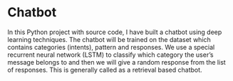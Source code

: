 # Chatbot

In this Python project with source code, I have built a chatbot using deep learning techniques. 
The chatbot will be trained on the dataset which contains categories (intents), pattern and responses. 
We use a special recurrent neural network (LSTM) to classify which category the user’s message belongs to and then we will give a random response from the list of responses.
This is generally called as a retrieval based chatbot.






